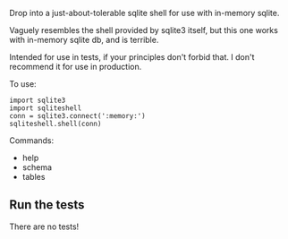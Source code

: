 Drop into a just-about-tolerable sqlite shell for use with in-memory sqlite.

Vaguely resembles the shell provided by sqlite3 itself, but this one works with
in-memory sqlite db, and is terrible.

Intended for use in tests, if your principles don't forbid that.  I don't
recommend it for use in production.

To use:

    import sqlite3
    import sqliteshell
    conn = sqlite3.connect(':memory:')
    sqliteshell.shell(conn)

Commands:

* help
* schema
* tables

## Run the tests

There are no tests!
